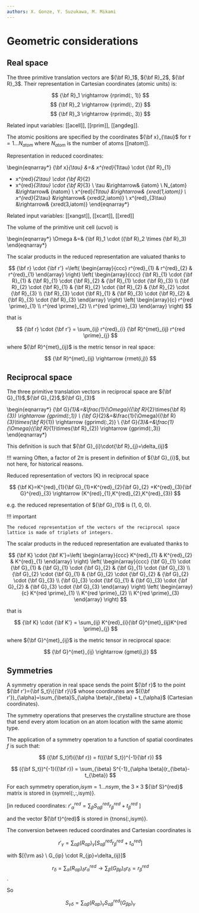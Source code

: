 ```yaml
---
authors: X. Gonze, Y. Suzukawa, M. Mikami
---
```


# Geometric considerations

## Real space

The three primitive translation vectors are ${\bf R}_1$, ${\bf R}_2$, ${\bf R}_3$.
Their representation in Cartesian coordinates (atomic units) is:

$$ {\bf R}_1 \rightarrow {rprimd(:, 1)} $$
$$ {\bf R}_2 \rightarrow {rprimd(:, 2)} $$
$$ {\bf R}_3 \rightarrow {rprimd(:, 3)} $$

Related input variables: [[acell]], [[rprim]], [[angdeg]].

The atomic positions are specified by the coordinates ${\bf x}_{\tau}$
for $\tau=1 \dots N_{atom}$ where $N_{atom}$ is the number of atoms [[natom]].

Representation in reduced coordinates:

\begin{eqnarray*}
{\bf x}_{\tau} &=& x^{red}_{1\tau} \cdot {\bf R}_{1}
 + x^{red}_{2\tau} \cdot {\bf R}_{2}
 + x^{red}_{3\tau} \cdot {\bf R}_{3} \\
 \tau &\rightarrow& {iatom} \\
 N_{atom} &\rightarrow& {natom} \\
 x^{red}_{1\tau} &\rightarrow& {xred(1,iatom)} \\
 x^{red}_{2\tau} &\rightarrow& {xred(2,iatom)} \\
 x^{red}_{3\tau} &\rightarrow& {xred(3,iatom)}
\end{eqnarray*}

Related input variables: [[xangst]], [[xcart]], [[xred]]

The volume of the primitive unit cell (ucvol) is

\begin{eqnarray*}
\Omega &=& {\bf R}_1 \cdot ({\bf R}_2 \times {\bf R}_3)
\end{eqnarray*}

The scalar products in the reduced representation are valuated thanks to

$$ 
{\bf r} \cdot {\bf r'} =\left(
\begin{array}{ccc}
r^{red}_{1} & r^{red}_{2} & r^{red}_{1}
\end{array}
\right)
\left(
\begin{array}{ccc}
{\bf R}_{1} \cdot {\bf R}_{1} & {\bf R}_{1} \cdot {\bf R}_{2} &
{\bf R}_{1} \cdot {\bf R}_{3} \\
{\bf R}_{2} \cdot {\bf R}_{1} & {\bf R}_{2} \cdot {\bf R}_{2} &
{\bf R}_{2} \cdot {\bf R}_{3} \\
{\bf R}_{3} \cdot {\bf R}_{1} & {\bf R}_{3} \cdot {\bf R}_{2} &
{\bf R}_{3} \cdot {\bf R}_{3}
\end{array}
\right)
\left(
\begin{array}{c}
r^{red \prime}_{1} \\
r^{red \prime}_{2} \\
r^{red \prime}_{3}
\end{array}
\right) 
$$

that is

$$ {\bf r} \cdot {\bf r'} = \sum_{ij} r^{red}_{i} {\bf R}^{met}_{ij} r^{red \prime}_{j} $$

where ${\bf R}^{met}_{ij}$ is the metric tensor in real space:

$$ {\bf R}^{met}_{ij} \rightarrow {rmet(i,j)} $$

## Reciprocal space

The three primitive translation vectors in reciprocal space are
${\bf G}_{1}$,${\bf G}_{2}$,${\bf G}_{3}$

\begin{eqnarray*}
{\bf G}_{1}&=&\frac{1}{\Omega}({\bf R}_{2}\times{\bf R}_{3}) \rightarrow {gprimd(:,1)} \\
{\bf G}_{2}&=&\frac{1}{\Omega}({\bf R}_{3}\times{\bf R}_{1}) \rightarrow {gprimd(:,2)} \\
{\bf G}_{3}&=&\frac{1}{\Omega}({\bf R}_{1}\times{\bf R}_{2}) \rightarrow {gprimd(:,3)}
\end{eqnarray*}

This definition is such that ${\bf G}_{i}\cdot{\bf R}_{j}=\delta_{ij}$

!!! warning
    Often, a factor of $2\pi$ is present in definition of
    ${\bf G}_{i}$, but not here, for historical reasons.

Reduced representation of vectors (K) in reciprocal space

$$
{\bf K}=K^{red}_{1}{\bf G}_{1}+K^{red}_{2}{\bf G}_{2}
+K^{red}_{3}{\bf G}^{red}_{3} \rightarrow
(K^{red}_{1},K^{red}_{2},K^{red}_{3}) 
$$

e.g. the reduced representation of ${\bf G}_{1}$ is (1, 0, 0).

!!! important

    The reduced representation of the vectors of the reciprocal space
    lattice is made of triplets of integers.

The scalar products in the reduced representation are evaluated thanks to

$$ 
{\bf K} \cdot {\bf K'}=\left(
\begin{array}{ccc}
K^{red}_{1} & K^{red}_{2} & K^{red}_{1}
\end{array}
\right)
\left(
\begin{array}{ccc}
{\bf G}_{1} \cdot {\bf G}_{1} & {\bf G}_{1} \cdot {\bf G}_{2}
& {\bf G}_{1} \cdot {\bf G}_{3} \\
{\bf G}_{2} \cdot {\bf G}_{1} & {\bf G}_{2} \cdot {\bf G}_{2}
& {\bf G}_{2} \cdot {\bf G}_{3} \\
{\bf G}_{3} \cdot {\bf G}_{1} & {\bf G}_{3} \cdot {\bf G}_{2}
& {\bf G}_{3} \cdot {\bf G}_{3}
\end{array}
\right)
\left(
\begin{array}{c}
K^{red \prime}_{1} \\
K^{red \prime}_{2} \\
K^{red \prime}_{3}
\end{array}
\right) 
$$

that is 

$$ {\bf K} \cdot {\bf K'} = \sum_{ij} K^{red}_{i}{\bf G}^{met}_{ij}K^{red \prime}_{j} $$

where ${\bf G}^{met}_{ij}$ is the metric tensor in reciprocal space:

$$ {\bf G}^{met}_{ij} \rightarrow {gmet(i,j)} $$

## Symmetries

A symmetry operation in real space sends the point ${\bf r}$ to the point
${\bf r'}={\bf S_t}\{{\bf r}\}$ whose coordinates are
$({\bf r'})_{\alpha}=\sum_{\beta}S_{\alpha \beta}r_{\beta} + t_{\alpha}$ (Cartesian coordinates).

The symmetry operations that preserves the crystalline structure are
those that send every atom location on an atom location with the same atomic type.

The application of a symmetry operation to a function of spatial coordinates $f$ is such that:

$$
({\bf S_t}f)({\bf r}) = f(({\bf S_t})^{-1}{\bf r})
$$

$$
({\bf S_t})^{-1}({\bf r}) =
\sum_{\beta} S^{-1}_{\alpha \beta}(r_{\beta}-t_{\beta})
$$

For each symmetry operation,$isym=1 \dots nsym$, the $3\times3$
${\bf S}^{red}$ matrix is stored in {symrel(:,:,isym)}.

[in reduced coordinates:
 $r'^{red}_{\alpha}=\sum_{\beta}S^{red}_{\alpha \beta}
 r^{red}_{\beta}+t^{red}_{\beta}$ ]

and the vector ${\bf t}^{red}$ is stored in {tnons(:,isym)}.

The conversion between reduced coordinates and Cartesian coordinates is

$$
r'_{\gamma}=\sum_{\alpha \beta}(R_{\alpha p})_{\gamma}
[S^{red}_{\alpha \beta} r^{red}_{\beta}+t^{red}_{\alpha}]
$$

with $[{\rm as} \ G_{ip} \cdot R_{jp}=\delta_{ij}]$

$$
r_{\delta}=\sum_{\alpha}(R_{\alpha p})_\delta
r^{red}_{\alpha} \rightarrow
\sum_{\beta}(G_{\beta p})_{\delta} r_{\delta}=r^{red}_{\beta}
$$.

So 

$$
S_{\gamma \delta}=\sum_{\alpha \beta}(R_{\alpha p})_{\gamma}
S^{red}_{\alpha \beta}(G_{\beta p})_{\gamma}
$$
